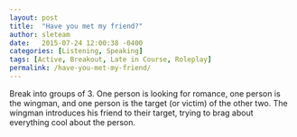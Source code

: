 ```yaml
---
layout: post
title:  "Have you met my friend?"
author: sleteam
date:   2015-07-24 12:00:38 -0400
categories: [Listening, Speaking]
tags: [Active, Breakout, Late in Course, Roleplay]
permalink: /have-you-met-my-friend/
---
```

Break into groups of 3. One person is looking for romance, one person is the wingman, and one person is the target (or victim) of the other two. The wingman introduces his friend to their target, trying to brag about everything cool about the person.